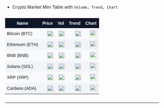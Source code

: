 - Crypto Market Mini Table with `Volume, Trend, Chart`

<!-- Crypto Market Mini Table (Top 6 Coins, Safe for README) -->
<div style="overflow-x:auto; max-width:100%;">
  <table style="min-width:400px; width:100%; border-collapse:collapse; font-family:sans-serif; font-size:14px;">
    <tr style="background-color:#0f172a; color:#fff;">
      <th style="padding:8px; text-align:center;">Name</th>
      <th style="padding:8px; text-align:center;">Price</th>
      <th style="padding:8px; text-align:center;">Vol</th>
      <th style="padding:8px; text-align:center;">Trend</th>
      <th style="padding:8px; text-align:center;">Chart</th>
    </tr>
    <tr style="background-color:#f8fafc;">
      <td style="padding:6px;">Bitcoin (BTC)</td>
      <td style="padding:6px; text-align:right;"><img src="https://img.shields.io/endpoint?url=https://crypto-price-on.vercel.app/api/prices?coin=bitcoin&label=BTC&logo=bitcoin&style=flat-square" height="20"></td>
      <td style="padding:6px; text-align:right;"><img src="https://img.shields.io/endpoint?url=https://crypto-price-on.vercel.app/api/volume?coin=bitcoin&label=Vol&style=flat-square" height="20"></td>
      <td style="padding:6px; text-align:right;"><img src="https://img.shields.io/endpoint?url=https://crypto-price-on.vercel.app/api/trend?coin=bitcoin&label=Trend&style=flat-square" height="20"></td>
      <td style="padding:6px; text-align:right;"><img src="https://crypto-price-on.vercel.app/api/chart?coin=bitcoin" height="24"></td>
    </tr>
    <tr style="background-color:#f1f5f9;">
      <td style="padding:6px;">Ethereum (ETH)</td>
      <td style="padding:6px; text-align:right;"><img src="https://img.shields.io/endpoint?url=https://crypto-price-on.vercel.app/api/prices?coin=ethereum&label=ETH&logo=ethereum&style=flat-square" height="20"></td>
      <td style="padding:6px; text-align:right;"><img src="https://img.shields.io/endpoint?url=https://crypto-price-on.vercel.app/api/volume?coin=ethereum&label=Vol&style=flat-square" height="20"></td>
      <td style="padding:6px; text-align:right;"><img src="https://img.shields.io/endpoint?url=https://crypto-price-on.vercel.app/api/trend?coin=ethereum&label=Trend&style=flat-square" height="20"></td>
      <td style="padding:6px; text-align:right;"><img src="https://crypto-price-on.vercel.app/api/chart?coin=ethereum" height="24"></td>
    </tr>
    <tr style="background-color:#f8fafc;">
      <td style="padding:6px;">BNB (BNB)</td>
      <td style="padding:6px; text-align:right;"><img src="https://img.shields.io/endpoint?url=https://crypto-price-on.vercel.app/api/prices?coin=binancecoin&label=BNB&logo=binance&style=flat-square" height="20"></td>
      <td style="padding:6px; text-align:right;"><img src="https://img.shields.io/endpoint?url=https://crypto-price-on.vercel.app/api/volume?coin=binancecoin&label=Vol&style=flat-square" height="20"></td>
      <td style="padding:6px; text-align:right;"><img src="https://img.shields.io/endpoint?url=https://crypto-price-on.vercel.app/api/trend?coin=binancecoin&label=Trend&style=flat-square" height="20"></td>
      <td style="padding:6px; text-align:right;"><img src="https://crypto-price-on.vercel.app/api/chart?coin=binancecoin" height="24"></td>
    </tr>
    <tr style="background-color:#f1f5f9;">
      <td style="padding:6px;">Solana (SOL)</td>
      <td style="padding:6px; text-align:right;"><img src="https://img.shields.io/endpoint?url=https://crypto-price-on.vercel.app/api/prices?coin=solana&label=SOL&logo=solana&style=flat-square" height="20"></td>
      <td style="padding:6px; text-align:right;"><img src="https://img.shields.io/endpoint?url=https://crypto-price-on.vercel.app/api/volume?coin=solana&label=Vol&style=flat-square" height="20"></td>
      <td style="padding:6px; text-align:right;"><img src="https://img.shields.io/endpoint?url=https://crypto-price-on.vercel.app/api/trend?coin=solana&label=Trend&style=flat-square" height="20"></td>
      <td style="padding:6px; text-align:right;"><img src="https://crypto-price-on.vercel.app/api/chart?coin=solana" height="24"></td>
    </tr>
    <tr style="background-color:#f8fafc;">
      <td style="padding:6px;">XRP (XRP)</td>
      <td style="padding:6px; text-align:right;"><img src="https://img.shields.io/endpoint?url=https://crypto-price-on.vercel.app/api/prices?coin=ripple&label=XRP&logo=ripple&style=flat-square" height="20"></td>
      <td style="padding:6px; text-align:right;"><img src="https://img.shields.io/endpoint?url=https://crypto-price-on.vercel.app/api/volume?coin=ripple&label=Vol&style=flat-square" height="20"></td>
      <td style="padding:6px; text-align:right;"><img src="https://img.shields.io/endpoint?url=https://crypto-price-on.vercel.app/api/trend?coin=ripple&label=Trend&style=flat-square" height="20"></td>
      <td style="padding:6px; text-align:right;"><img src="https://crypto-price-on.vercel.app/api/chart?coin=ripple" height="24"></td>
    </tr>
    <tr style="background-color:#f1f5f9;">
      <td style="padding:6px;">Cardano (ADA)</td>
      <td style="padding:6px; text-align:right;"><img src="https://img.shields.io/endpoint?url=https://crypto-price-on.vercel.app/api/prices?coin=cardano&label=ADA&logo=cardano&style=flat-square" height="20"></td>
      <td style="padding:6px; text-align:right;"><img src="https://img.shields.io/endpoint?url=https://crypto-price-on.vercel.app/api/volume?coin=cardano&label=Vol&style=flat-square" height="20"></td>
      <td style="padding:6px; text-align:right;"><img src="https://img.shields.io/endpoint?url=https://crypto-price-on.vercel.app/api/trend?coin=cardano&label=Trend&style=flat-square" height="20"></td>
      <td style="padding:6px; text-align:right;"><img src="https://crypto-price-on.vercel.app/api/chart?coin=cardano" height="24"></td>
    </tr>
  </table>
</div>

---